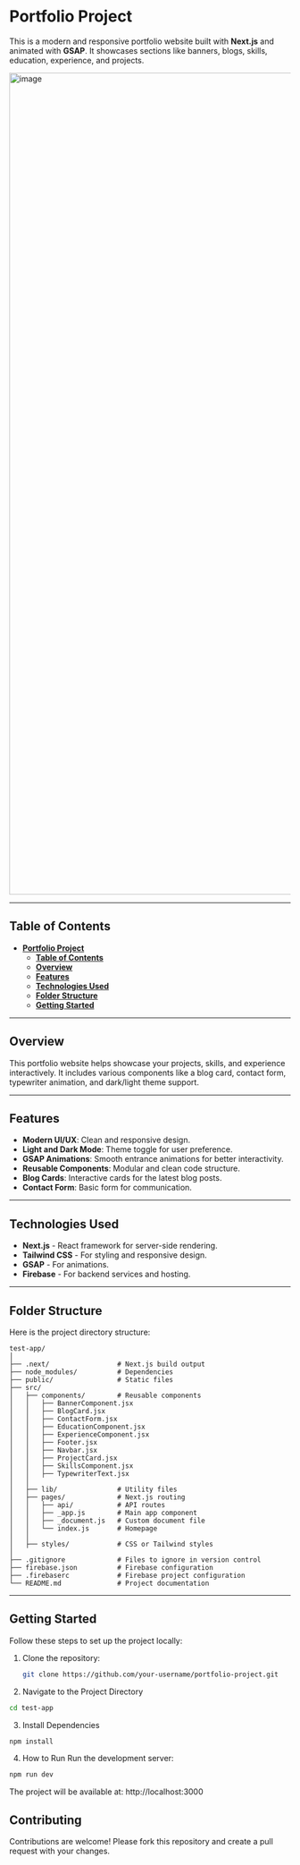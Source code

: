 # **Portfolio Project**

This is a modern and responsive portfolio website built with **Next.js** and animated with **GSAP**. It showcases sections like banners, blogs, skills, education, experience, and projects.

<img width="1470" alt="image" src="https://github.com/user-attachments/assets/264bc1ce-1c3d-4d7d-9720-9371ba057627" />

---

## **Table of Contents**

- [**Portfolio Project**](#portfolio-project)
  - [**Table of Contents**](#table-of-contents)
  - [**Overview**](#overview)
  - [**Features**](#features)
  - [**Technologies Used**](#technologies-used)
  - [**Folder Structure**](#folder-structure)
  - [**Getting Started**](#getting-started)

---

## **Overview**

This portfolio website helps showcase your projects, skills, and experience interactively. It includes various components like a blog card, contact form, typewriter animation, and dark/light theme support.

---

## **Features**

- **Modern UI/UX**: Clean and responsive design.  
- **Light and Dark Mode**: Theme toggle for user preference.  
- **GSAP Animations**: Smooth entrance animations for better interactivity.  
- **Reusable Components**: Modular and clean code structure.  
- **Blog Cards**: Interactive cards for the latest blog posts.  
- **Contact Form**: Basic form for communication.  

---

## **Technologies Used**

- **Next.js** - React framework for server-side rendering.  
- **Tailwind CSS** - For styling and responsive design.  
- **GSAP** - For animations.  
- **Firebase** - For backend services and hosting.  

---

## **Folder Structure**

Here is the project directory structure:
```
test-app/
│
├── .next/                 # Next.js build output
├── node_modules/          # Dependencies
├── public/                # Static files
├── src/
│   ├── components/        # Reusable components
│   │   ├── BannerComponent.jsx
│   │   ├── BlogCard.jsx
│   │   ├── ContactForm.jsx
│   │   ├── EducationComponent.jsx
│   │   ├── ExperienceComponent.jsx
│   │   ├── Footer.jsx
│   │   ├── Navbar.jsx
│   │   ├── ProjectCard.jsx
│   │   ├── SkillsComponent.jsx
│   │   ├── TypewriterText.jsx
│   │
│   ├── lib/               # Utility files
│   ├── pages/             # Next.js routing
│   │   ├── api/           # API routes
│   │   ├── _app.js        # Main app component
│   │   ├── _document.js   # Custom document file
│   │   └── index.js       # Homepage
│   │
│   ├── styles/            # CSS or Tailwind styles
│
├── .gitignore             # Files to ignore in version control
├── firebase.json          # Firebase configuration
├── .firebaserc            # Firebase project configuration
└── README.md              # Project documentation

```

---

## **Getting Started**

Follow these steps to set up the project locally:

1. Clone the repository:

   ```bash
   git clone https://github.com/your-username/portfolio-project.git
    ```
2. Navigate to the Project Directory

```bash
cd test-app
```

3. Install Dependencies

```bash
npm install
```

4. How to Run
Run the development server:

```bash
npm run dev
```

The project will be available at:
http://localhost:3000

## **Contributing**

Contributions are welcome! Please fork this repository and create a pull request with your changes.

